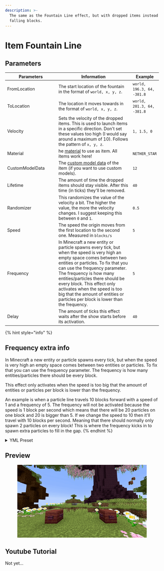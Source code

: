 ```yaml
---
description: >-
  The same as the Fountain Line effect, but with dropped items instead of
  falling blocks.
---
```


# Item Fountain Line

## Parameters

<table><thead><tr><th width="192.33333333333331">Parameters</th><th width="375">Information</th><th>Example</th></tr></thead><tbody><tr><td>FromLocation</td><td>The start location of the fountain in the format of <code>world, x, y, z</code>.</td><td><code>world, 196.3, 64, -381.8</code></td></tr><tr><td>ToLocation</td><td>The location it moves towards in the format of <code>world, x, y, z</code>.</td><td><code>world, 201.3, 64, -381.8</code></td></tr><tr><td>Velocity</td><td>Sets the velocity of the dropped items. This is used to launch items in a specific direction. Don't set these values too high (I would say around a maximum of 10). Follows the pattern of <code>x, y, z</code>.</td><td><code>1, 1.5, 0</code></td></tr><tr><td>Material</td><td>he <a href="https://hub.spigotmc.org/javadocs/bukkit/org/bukkit/Material.html">material</a> to use as item. All items work here!</td><td><code>NETHER_STAR</code></td></tr><tr><td>CustomModelData</td><td>The <a href="https://mcmodels.net/how-to-tutorials/resource-pack-tutorials/what-is-custommodeldata-2/">custom model data</a> of the item (if you want to use custom models).</td><td><code>12</code></td></tr><tr><td>Lifetime</td><td>The amount of time the dropped items should stay visible. After this time (in ticks) they'll be removed.</td><td><code>40</code></td></tr><tr><td>Randomizer</td><td>This randomizes the value of the velocity a bit. The higher the value, the more the velocity changes. I suggest keeping this between <code>0</code> and <code>1</code>.</td><td><code>0.5</code></td></tr><tr><td>Speed</td><td>The speed the origin moves from the first location to the second one. Measured in <code>blocks/s</code></td><td><code>5</code></td></tr><tr><td>Frequency</td><td>In Minecraft a new entity or particle spawns every tick, but when the speed is very high an empty space comes between two entities or particles. To fix that you can use the frequency parameter. The frequency is how many entities/particles there should be every block. This effect only activates when the speed is too big that the amount of entities or particles per block is lower than the frequency.</td><td><code>5</code></td></tr><tr><td>Delay</td><td>The amount of ticks this effect waits after the show starts before its activation.</td><td><code>40</code></td></tr></tbody></table>

{% hint style="info" %}
## Frequency extra info

In Minecraft a new entity or particle spawns every tick, but when the speed is very high an empty space comes between two entities or particles. To fix that you can use the frequency parameter. The frequency is how many entities/particles there should be every block.&#x20;

This effect only activates when the speed is too big that the amount of entities or particles per block is lower than the frequency.&#x20;

An example is when a particle line travels 10 blocks forward with a speed of 1 and a frequency of 5. The frequency will not be activated because the speed is 1 block per second which means that there will be 20 particles on one block and 20 is bigger than 5. If we change the speed to 10 then it'll travel with 10 blocks per second. Meaning that there should normally only spawn 2 particles on every block! This is where the frequency kicks in to spawn extra particles to fill in the gap.
{% endhint %}

<details>

<summary>YML Preset</summary>

{% code lineNumbers="true" %}
```yaml
'1':
  Type: ITEM_FOUNTAIN_LINE
  FromLocation: world, 0, 0, 0
  ToLocation: world, 0, 3, 0
  Velocity: 0, 0, 0
  Material: BLUE_STAINED_GLASS
  CustomModelData: 0
  Lifetime: 40
  Randomizer: 0
  Speed: 1
  Frequency: 5
  Delay: 0
```
{% endcode %}

</details>

## Preview

<figure><img src="../../.gitbook/assets/item_fountain_line.gif" alt=""><figcaption></figcaption></figure>

## Youtube Tutorial

Not yet...
